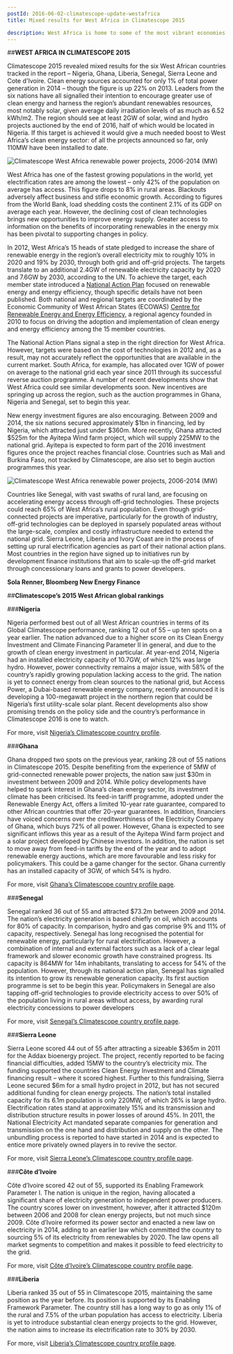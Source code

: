 ```yaml
---
postId: 2016-06-02-climatescope-update-westafrica
title: Mixed results for West Africa in Climatescope 2015 

description: West Africa is home to some of the most vibrant economies on the continent. But is this reflected in the clean energy sector? 
---
```

##<b>WEST AFRICA IN CLIMATESCOPE 2015</b>

Climatescope 2015 revealed mixed results for the six West African countries tracked in the report – Nigeria, Ghana, Liberia, Senegal, Sierra Leone and Cote d'Ivoire. Clean energy sources accounted for only 1% of total power generation in 2014 – though the figure is up 22% on 2013. Leaders from the six nations have all signalled their intention to encourage greater use of clean energy and harness the region’s abundant renewables resources, most notably solar, given average daily irradiation levels of as much as 6.52 kWh/m2. The region should see at least 2GW of solar, wind and hydro projects auctioned by the end of 2016, half of which would be located in Nigeria. If this target is achieved it would give a much needed boost to West Africa’s clean energy sector: of all the projects announced so far, only 110MW have been installed to date.

![Climatescope West Africa renewable power projects, 2006-2014 (MW)](http://global-climatescope.org/assets/images/content/blog-EastAfrica-chart1-02062016.png)

West Africa has one of the fastest growing populations in the world, yet electrification rates are among the lowest – only 42% of the population on average has access. This figure drops to 8% in rural areas.  Blackouts adversely affect business and stifle economic growth. According to figures from the World Bank, load shedding costs the continent 2.1% of its GDP on average each year. However, the declining cost of clean technologies brings new opportunities to improve energy supply. Greater access to information on the benefits of incorporating renewables in the energy mix has been pivotal to supporting changes in policy. 

In 2012, West Africa’s 15 heads of state pledged to increase the share of renewable energy in the region’s overall electricity mix to roughly 10% in 2020 and 19% by 2030, through both grid and off-grid projects. The targets translate to an additional 2.4GW of renewable electricity capacity by 2020 and 7.6GW by 2030, according to the UN. To achieve the target, each member state introduced a [National Action Plan](http://www.ecreee.org/page/national-action-plans) focused on renewable energy and energy efficiency, though specific details have not been published. Both national and regional targets are coordinated by the Economic Community of West African States (ECOWAS) [Centre for Renewable Energy and Energy Efficiency](http://www.ecreee.org/), a regional agency founded in 2010 to focus on driving the adoption and implementation of clean energy and energy efficiency among the 15 member countries.

The National Action Plans signal a step in the right direction for West Africa. However, targets were based on the cost of technologies in 2012 and, as a result, may not accurately reflect the opportunities that are available in the current market. South Africa, for example, has allocated over 1GW of power on average to the national grid each year since 2011 through its successful reverse auction programme. A number of recent developments show that West Africa could see similar developments soon. New incentives are springing up across the region, such as the auction programmes in Ghana, Nigeria and Senegal, set to begin this year. 

New energy investment figures are also encouraging. Between 2009 and 2014, the six nations secured approximately $1bn in financing, led by Nigeria, which attracted just under $360m. More recently, Ghana attracted $525m for the Ayitepa Wind farm project, which will supply 225MW to the national grid.  Ayitepa is expected to form part of the 2016 investment figures once the project reaches financial close. Countries such as Mali and Burkina Faso, not tracked by Climatescope, are also set to begin auction programmes this year. 

![Climatescope West Africa renewable power projects, 2006-2014 (MW)](http://global-climatescope.org/assets/images/content/blog-EastAfrica-chart2-02062016.png)

Countries like Senegal, with vast swaths of rural land, are focusing on accelerating energy access through off-grid technologies. These projects could reach 65% of West Africa’s rural population. Even though grid-connected projects are imperative, particularly for the growth of industry, off-grid technologies can be deployed in sparsely populated areas without the large-scale, complex and costly infrastructure needed to extend the national grid. Sierra Leone, Liberia and Ivory Coast are in the process of setting up rural electrification agencies as part of their national action plans. Most countries in the region have signed up to initiatives run by development finance institutions that aim to scale-up the off-grid market through concessionary loans and grants to power developers. 

<b>Sola Renner, Bloomberg New Energy Finance</b>



##<b>Climatescope’s 2015 West African global rankings</b> 

###<b>Nigeria</b>

Nigeria performed best out of all West African countries in terms of its Global Climatescope performance, ranking 12 out of 55 – up ten spots on a year earlier. The nation advanced due to a higher score on its Clean Energy Investment and Climate Financing Parameter II in general, and due to the growth of clean energy investment in particular. At year-end 2014, Nigeria had an installed electricity capacity of 10.7GW, of which 12% was large hydro. However, power connectivity remains a major issue, with 58% of the country’s rapidly growing population lacking access to the grid. The nation is yet to connect energy from clean sources to the national grid, but Access Power, a Dubai-based renewable energy company, recently announced it is developing a 100-megawatt project in the northern region that could be Nigeria’s first utility-scale solar plant. Recent developments also show promising trends on the policy side and the country’s performance in Climatescope 2016 is one to watch.

For more, visit [Nigeria’s Climatescope country profile](/en/country/nigeria).

###<b>Ghana</b>

Ghana dropped two spots on the previous year, ranking 28 out of 55 nations in Climatescope 2015. Despite benefiting from the experience of 5MW of grid-connected renewable power projects, the nation saw just $30m in investment between 2009 and 2014. While policy developments have helped to spark interest in Ghana’s clean energy sector, its investment climate has been criticised. Its feed-in tariff programme, adopted under the Renewable Energy Act, offers a limited 10-year rate guarantee, compared to other African countries that offer 20-year guarantees. In addition, financiers have voiced concerns over the creditworthiness of the Electricity Company of Ghana, which buys 72% of all power. However, Ghana is expected to see significant inflows this year as a result of the Ayitepa Wind farm project and a solar project developed by Chinese investors. In addition, the nation is set to move away from feed-in tariffs by the end of the year and to adopt renewable energy auctions, which are more favourable and less risky for policymakers. This could be a game changer for the sector. Ghana currently has an installed capacity of 3GW, of which 54% is hydro.  
 
For more, visit [Ghana’s Climatescope country profile page](/en/country/ghana).

###<b>Senegal</b>

Senegal ranked 36 out of 55 and attracted $73.2m between 2009 and 2014. The nation’s electricity generation is based chiefly on oil, which accounts for 80% of capacity.  In comparison, hydro and gas comprise 9% and 11% of capacity, respectively. Senegal has long recognised the potential for renewable energy, particularly for rural electrification. However, a combination of internal and external factors such as a lack of a clear legal framework and slower economic growth have constrained progress. Its capacity is 864MW for 14m inhabitants, translating to access for 54% of the population. However, through its national action plan, Senegal has signalled its intention to grow its renewable generation capacity. Its first auction programme is set to be begin this year. Policymakers in Senegal are also tapping off-grid technologies to provide electricity access to over 50% of the population living in rural areas without access, by awarding rural electricity concessions to power developers 

For more, visit [Senegal’s Climatescope country profile page](/en/country/senegal). 

###<b>Sierra Leone</b>

Sierra Leone scored 44 out of 55 after attracting a sizeable $365m in 2011 for the Addax bioenergy project. The project, recently reported to be facing financial difficulties, added 15MW to the country’s electricity mix. The funding supported the countries Clean Energy Investment and Climate financing result – where it scored highest. Further to this fundraising, Sierra Leone secured $6m for a small hydro project in 2012, but has not secured additional funding for clean energy projects. The nation’s total installed capacity for its 6.1m population is only 220MW, of which 26% is large hydro. Electrification rates stand at approximately 15% and its transmission and distribution structure results in power losses of around 45%. In 2011, the National Electricity Act mandated separate companies for generation and transmission on the one hand and distribution and supply on the other. The unbundling process is reported to have started in 2014 and is expected to entice more privately owned players in to revive the sector. 

For more, visit [Sierra Leone’s Climatescope country profile page](/en/country/sierra-leone).


###<b>Côte d’Ivoire</b> 

Côte d’Ivoire scored 42 out of 55, supported its Enabling Framework Parameter I. The nation is unique in the region, having allocated a significant share of electricity generation to independent power producers. The country scores lower on investment, however, after it attracted $120m between 2006 and 2008 for clean energy projects, but not much since 2009. Côte d’Ivoire reformed its power sector and enacted a new law on electricity in 2014, adding to an earlier law which committed the country to sourcing 5% of its electricity from renewables by 2020. The law opens all market segments to competition and makes it possible to feed electricity to the grid. 

For more, visit [Côte d’Ivoire’s Climatescope country profile page](/en/country/ivory-coast).

###<b>Liberia</b>

Liberia ranked 35 out of 55 in Climatescope 2015, maintaining the same position as the year before. Its position is supported by its Enabling Framework Parameter. The country still has a long way to go as only 1% of the rural and 7.5% of the urban population has access to electricity.  Liberia is yet to introduce substantial clean energy projects to the grid. However, the nation aims to increase its electrification rate to 30% by 2030. 

For more, visit [Liberia’s Climatescope country profile page](en/country/liberia).



